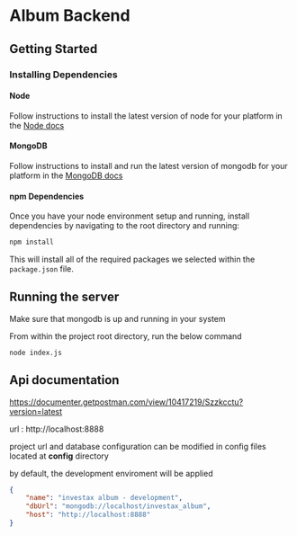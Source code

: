 # Album Backend

## Getting Started

### Installing Dependencies

#### Node 
Follow instructions to install the latest version of node for your platform in the [Node docs](https://nodejs.org/en/)
#### MongoDB

Follow instructions to install and run the latest version of mongodb for your platform in the [MongoDB docs](https://docs.mongodb.com/manual/installation/)


#### npm Dependencies

Once you have your node environment setup and running, install dependencies by navigating to the root directory and running:

```bash
npm install
```

This will install all of the required packages we selected within the `package.json` file.

## Running the server
Make sure that mongodb is up and running in your system

From within the project root directory, run the below command
```
node index.js
```

## Api documentation

https://documenter.getpostman.com/view/10417219/Szzkcctu?version=latest

url : http://localhost:8888

project url and database configuration can be modified in config files located at **config** directory

by default, the development enviroment will be applied

```json
{
    "name": "investax album - development",
    "dbUrl": "mongodb://localhost/investax_album",
    "host": "http://localhost:8888"
}
```

